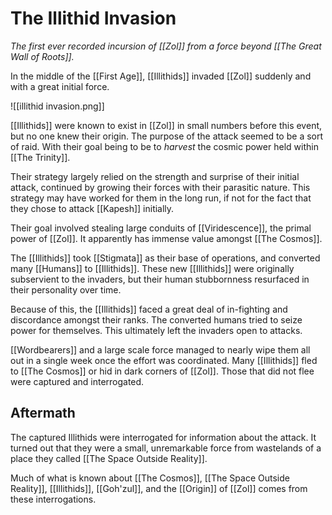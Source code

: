 # The Illithid Invasion
*The first ever recorded incursion of [[Zol]] from a force beyond [[The Great Wall of Roots]].*

In the middle of the [[First Age]], [[Illithids]] invaded [[Zol]] suddenly and with a great initial force.

![[illithid invasion.png]]

[[Illithids]] were known to exist in [[Zol]] in small numbers before this event, but no one knew their origin. The purpose of the attack seemed to be a sort of raid. With their goal being to be to *harvest* the cosmic power held within [[The Trinity]].

Their strategy largely relied on the strength and surprise of their initial attack, continued by growing their forces with their parasitic nature. This strategy may have worked for them in the long run, if not for the fact that they chose to attack [[Kapesh]] initially.

Their goal involved stealing large conduits of [[Viridescence]], the primal power of [[Zol]]. It apparently has immense value amongst [[The Cosmos]].

The [[Illithids]] took [[Stigmata]] as their base of operations, and converted many [[Humans]] to [[Illithids]]. These new [[Illithids]] were originally subservient to the invaders, but their human stubbornness resurfaced in their personality over time.

Because of this, the [[Illithids]] faced a great deal of in-fighting and discordance amongst their ranks. The converted humans tried to seize power for themselves. This ultimately left the invaders open to attacks.

[[Wordbearers]] and a large scale force managed to nearly wipe them all out in a single week once the effort was coordinated. Many [[Illithids]] fled to [[The Cosmos]] or hid in dark corners of [[Zol]]. Those that did not flee were captured and interrogated.

## Aftermath
The captured Illithids were interrogated for information about the attack. It turned out that they were a small, unremarkable force from wastelands of a place they called [[The Space Outside Reality]].

Much of what is known about [[The Cosmos]], [[The Space Outside Reality]], [[Illithids]], [[Goh'zul]], and the [[Origin]] of [[Zol]] comes from these interrogations.